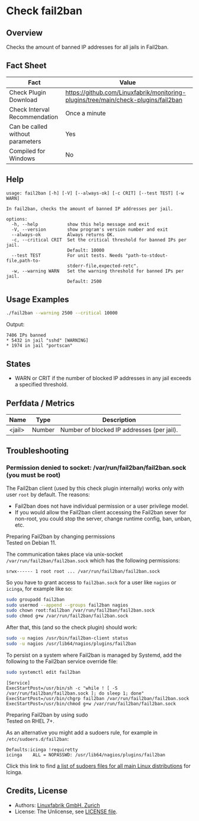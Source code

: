 # Check fail2ban

## Overview

Checks the amount of banned IP addresses for all jails in Fail2ban.


## Fact Sheet

| Fact | Value |
|----|----|
| Check Plugin Download                 | <https://github.com/Linuxfabrik/monitoring-plugins/tree/main/check-plugins/fail2ban> |
| Check Interval Recommendation         | Once a minute |
| Can be called without parameters      | Yes |
| Compiled for Windows                  | No |


## Help

```text
usage: fail2ban [-h] [-V] [--always-ok] [-c CRIT] [--test TEST] [-w WARN]

In fail2ban, checks the amount of banned IP addresses per jail.

options:
  -h, --help           show this help message and exit
  -V, --version        show program's version number and exit
  --always-ok          Always returns OK.
  -c, --critical CRIT  Set the critical threshold for banned IPs per jail.
                       Default: 10000
  --test TEST          For unit tests. Needs "path-to-stdout-file,path-to-
                       stderr-file,expected-retc".
  -w, --warning WARN   Set the warning threshold for banned IPs per jail.
                       Default: 2500
```


## Usage Examples

```bash
./fail2ban --warning 2500 --critical 10000
```

Output:

```text
7406 IPs banned
* 5432 in jail "sshd" [WARNING]
* 1974 in jail "portscan"
```


## States

* WARN or CRIT if the number of blocked IP addresses in any jail exceeds a specified threshold.


## Perfdata / Metrics

| Name     | Type   | Description                                |
|----------|--------|--------------------------------------------|
| \<jail\> | Number | Number of blocked IP addresses (per jail). |


## Troubleshooting

### Permission denied to socket: /var/run/fail2ban/fail2ban.sock (you must be root)

The Fail2ban client (used by this check plugin internally) works only with user `root` by default. The reasons:

* Fail2ban does not have individual permission or a user privilege model.
* If you would allow the Fail2ban client accessing the Fail2ban sever for non-root, you could stop the server, change runtime config, ban, unban, etc.

Preparing Fail2ban by changing permissions  
Tested on Debian 11.

The communication takes place via unix-socket `/var/run/fail2ban/fail2ban.sock` which has the following permissions:

```text
srwx------ 1 root root ... /var/run/fail2ban/fail2ban.sock
```

So you have to grant access to `fail2ban.sock` for a user like `nagios` or `icinga`, for example like so:

```bash
sudo groupadd fail2ban
sudo usermod --append --groups fail2ban nagios
sudo chown root:fail2ban /var/run/fail2ban/fail2ban.sock
sudo chmod g+w /var/run/fail2ban/fail2ban.sock
```

After that, this (and so the check plugin) should work:

```bash
sudo -u nagios /usr/bin/fail2ban-client status
sudo -u nagios /usr/lib64/nagios/plugins/fail2ban
```

To persist on a system where Fail2ban is managed by Systemd, add the following to the Fail2ban service override file:

```bash
sudo systemctl edit fail2ban
```

```text
[Service]
ExecStartPost=/usr/bin/sh -c "while ! [ -S /var/run/fail2ban/fail2ban.sock ]; do sleep 1; done"
ExecStartPost=/usr/bin/chgrp fail2ban /var/run/fail2ban/fail2ban.sock
ExecStartPost=/usr/bin/chmod g+w /var/run/fail2ban/fail2ban.sock
```

Preparing Fail2ban by using sudo  
Tested on RHEL 7+.

As an alternative you might add a sudoers rule, for example in `/etc/sudoers.d/fail2ban`:

```text
Defaults:icinga !requiretty
icinga    ALL = NOPASSWD: /usr/lib64/nagios/plugins/fail2ban
```

Click this link to find [a list of sudoers files for all main Linux distributions](https://github.com/Linuxfabrik/monitoring-plugins/tree/main/assets/sudoers) for Icinga.


## Credits, License

* Authors: [Linuxfabrik GmbH, Zurich](https://www.linuxfabrik.ch)
* License: The Unlicense, see [LICENSE file](https://unlicense.org/).
